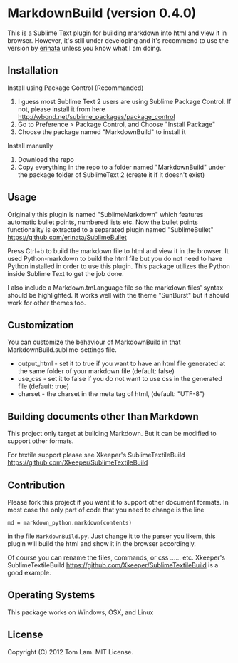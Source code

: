 # MarkdownBuild (version 0.4.0)

This is a Sublime Text plugin for building markdown into html and view it in browser. However, it's still under developing and it's recommend to use the version by [erinata](https://github.com/erinata/SublimeMarkdownBuild) unless you know what I am doing.

## Installation

Install using Package Control (Recommanded)

1. I guess most Sublime Text 2 users are using Sublime Package Control. If not, please install it from here <http://wbond.net/sublime_packages/package_control>
2. Go to Preference > Package Control, and Choose "Install Package"
3. Choose the package named "MarkdownBuild" to install it

Install manually

1. Download the repo
2. Copy everything in the repo to a folder named "MarkdownBuild" under the package folder of SublimeText 2 (create it if it doesn't exist)

## Usage

Originally this plugin is named "SublimeMarkdown" which features automatic bullet points, numbered lists etc. Now the bullet points functionality is extracted to a separated plugin named "SublimeBullet" <https://github.com/erinata/SublimeBullet> 

Press Ctrl+b to build the markdown file to html and view it in the browser. It used Python-markdown to build the html file but you do not need to have Python installed in order to use this plugin. This package utilizes the Python inside Sublime Text to get the job done.

I also include a Markdown.tmLanguage file so the markdown files' syntax should be highlighted. It works well with the theme "SunBurst" but it should work for other themes too.

## Customization

You can customize the behaviour of MarkdownBuild in that MarkdownBuild.sublime-settings file.

- output_html - set it to true if you want to have an html file generated at the same folder of your markdown file (default: false)
- use_css - set it to false if you do not want to use css in the generated file (default: true)
- charset - the charset in the meta tag of html, (default: "UTF-8")

## Building documents other than Markdown

This project only target at building Markdown. But it can be modified to support other formats.

For textile support please see Xkeeper's SublimeTextileBuild <https://github.com/Xkeeper/SublimeTextileBuild>

## Contribution

Please fork this project if you want it to support other document formats. In most case the only part of code that you need to change is the line

    md = markdown_python.markdown(contents)

in the file `MarkdownBuild.py`. Just change it to the parser you likem, this plugin will build the html and show it in the browser accordingly.

Of course you can rename the files, commands, or css ...... etc. Xkeeper's SublimeTextileBuild <https://github.com/Xkeeper/SublimeTextileBuild> is a good example.

## Operating Systems

This package works on Windows, OSX, and Linux

## License

Copyright (C) 2012 Tom Lam. MIT License.
  
